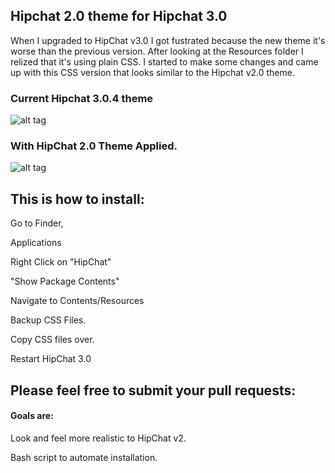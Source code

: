 ## Hipchat 2.0 theme for Hipchat 3.0


When I upgraded to HipChat v3.0 I got fustrated because the new theme it's worse than the previous version. After looking at the Resources folder I relized that it's using plain CSS. I started to make some changes and came up with this CSS version that looks similar to the Hipchat v2.0 theme.

### Current Hipchat 3.0.4 theme

![alt tag](https://github.com/yagoferrer/hipchat2.0-theme/blob/master/private-v3.png)


### With HipChat 2.0 Theme Applied. 
![alt tag](https://raw.githubusercontent.com/yagoferrer/hipchat2.0-theme/master/private-custom.png)

## This is how to install:


Go to Finder,

Applications

Right Click on "HipChat"

"Show Package Contents"

Navigate to Contents/Resources

Backup CSS Files.

Copy CSS files over.

Restart HipChat 3.0


## Please feel free to submit your pull requests:

#### Goals are: 
Look and feel more realistic to HipChat v2.

Bash script to automate installation. 
